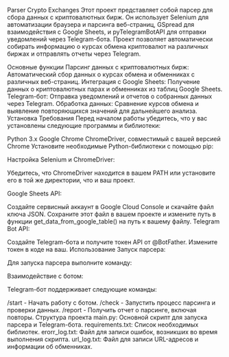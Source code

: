 Parser Crypto Exchanges
Этот проект представляет собой парсер для сбора данных с криптовалютных бирж. Он использует Selenium для автоматизации браузера и парсинга веб-страниц, GSpread для взаимодействия с Google Sheets, и pyTelegramBotAPI для отправки уведомлений через Telegram-бота. Проект позволяет автоматически собирать информацию о курсах обмена криптовалют на различных биржах и отправлять отчеты через Telegram.

Основные функции
Парсинг данных с криптовалютных бирж: Автоматический сбор данных о курсах обмена и обменниках с различных веб-страниц.
Интеграция с Google Sheets: Получение данных о криптовалютных парах и обменниках из таблиц Google Sheets.
Telegram-бот: Отправка уведомлений и отчетов о собранных данных через Telegram.
Обработка данных: Сравнение курсов обмена и выявление повторяющихся значений для дальнейшего анализа.
Установка
Требования
Перед началом работы убедитесь, что у вас установлены следующие программы и библиотеки:

Python 3.x
Google Chrome
ChromeDriver, совместимый с вашей версией Chrome
Установите необходимые Python-библиотеки с помощью pip:


Настройка
Selenium и ChromeDriver:

Убедитесь, что ChromeDriver находится в вашем PATH или установите его в той же директории, что и ваш проект.

Google Sheets API:

Создайте сервисный аккаунт в Google Cloud Console и скачайте файл ключа JSON.
Сохраните этот файл в вашем проекте и измените путь в функции get_data_from_google_table() на путь к вашему файлу.
Telegram Bot API:

Создайте Telegram-бота и получите токен API от @BotFather.
Измените токен в коде на ваш.
Использование
Запуск парсера:

Для запуска парсера выполните команду:


Взаимодействие с ботом:

Telegram-бот поддерживает следующие команды:

/start - Начать работу с ботом.
/check - Запустить процесс парсинга и проверки данных.
/report - Получить отчет о парсинге, включая повторы.
Структура проекта
main.py: Основной скрипт для запуска парсера и Telegram-бота.
requirements.txt: Список необходимых библиотек.
erorr_log.txt: Файл для записи ошибок, возникших во время выполнения скрипта.
url_log.txt: Файл для записи URL-адресов и информации об обменниках.
